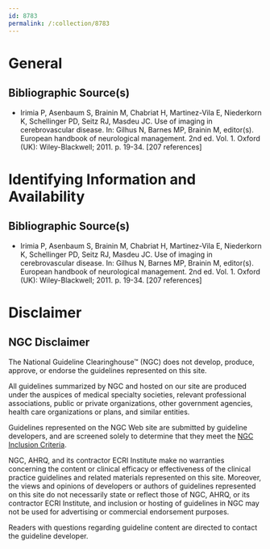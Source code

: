 ```yaml
---
id: 8783
permalink: /:collection/8783
---
```


# General

## Bibliographic Source(s)

- Irimia P, Asenbaum S, Brainin M, Chabriat H, Martinez-Vila E, Niederkorn K, Schellinger PD, Seitz RJ, Masdeu JC. Use of imaging in cerebrovascular disease. In: Gilhus N, Barnes MP, Brainin M, editor(s). European handbook of neurological management. 2nd ed. Vol. 1. Oxford (UK): Wiley-Blackwell; 2011. p. 19-34. [207 references]

# Identifying Information and Availability

## Bibliographic Source(s)

- Irimia P, Asenbaum S, Brainin M, Chabriat H, Martinez-Vila E, Niederkorn K, Schellinger PD, Seitz RJ, Masdeu JC. Use of imaging in cerebrovascular disease. In: Gilhus N, Barnes MP, Brainin M, editor(s). European handbook of neurological management. 2nd ed. Vol. 1. Oxford (UK): Wiley-Blackwell; 2011. p. 19-34. [207 references]

# Disclaimer

## NGC Disclaimer

The National Guideline Clearinghouse™ (NGC) does not develop, produce, approve, or endorse the guidelines represented on this site.

All guidelines summarized by NGC and hosted on our site are produced under the auspices of medical specialty societies, relevant professional associations, public or private organizations, other government agencies, health care organizations or plans, and similar entities.

Guidelines represented on the NGC Web site are submitted by guideline developers, and are screened solely to determine that they meet the [NGC Inclusion Criteria](/help-and-about/summaries/inclusion-criteria).

NGC, AHRQ, and its contractor ECRI Institute make no warranties concerning the content or clinical efficacy or effectiveness of the clinical practice guidelines and related materials represented on this site. Moreover, the views and opinions of developers or authors of guidelines represented on this site do not necessarily state or reflect those of NGC, AHRQ, or its contractor ECRI Institute, and inclusion or hosting of guidelines in NGC may not be used for advertising or commercial endorsement purposes.

Readers with questions regarding guideline content are directed to contact the guideline developer.

